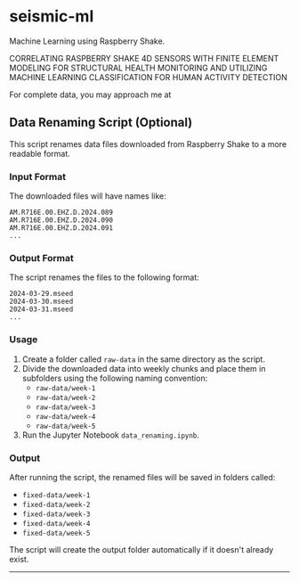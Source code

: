 # seismic-ml
Machine Learning using Raspberry Shake.




CORRELATING RASPBERRY SHAKE 4D SENSORS WITH FINITE
ELEMENT MODELING FOR STRUCTURAL HEALTH
MONITORING AND UTILIZING MACHINE
LEARNING CLASSIFICATION FOR
HUMAN ACTIVITY DETECTION



For complete data, you may approach me at 

## Data Renaming Script (Optional)

This script renames data files downloaded from Raspberry Shake to a more readable format.

### Input Format

The downloaded files will have names like:

```
AM.R716E.00.EHZ.D.2024.089
AM.R716E.00.EHZ.D.2024.090
AM.R716E.00.EHZ.D.2024.091
...
```

### Output Format

The script renames the files to the following format:

```
2024-03-29.mseed
2024-03-30.mseed
2024-03-31.mseed
...
```

### Usage

1. Create a folder called `raw-data` in the same directory as the script.
2. Divide the downloaded data into weekly chunks and place them in subfolders using the following naming convention:
   - `raw-data/week-1`
   - `raw-data/week-2`
   - `raw-data/week-3`
   - `raw-data/week-4`
   - `raw-data/week-5`
3. Run the Jupyter Notebook `data_renaming.ipynb`.

### Output

After running the script, the renamed files will be saved in folders called:

- `fixed-data/week-1`
- `fixed-data/week-2`
- `fixed-data/week-3`
- `fixed-data/week-4`
- `fixed-data/week-5`

The script will create the output folder automatically if it doesn't already exist.

---
